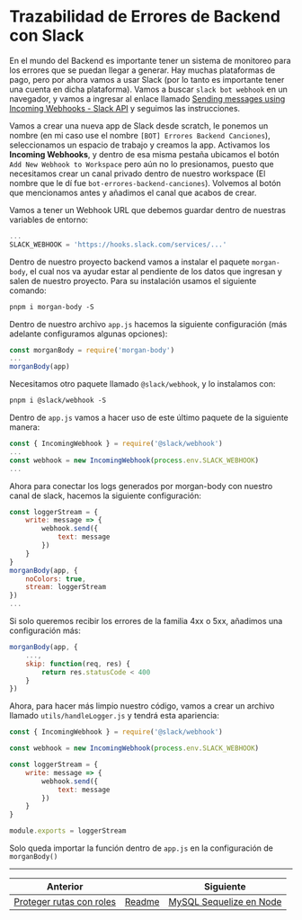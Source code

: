 # Trazabilidad de Errores de Backend con Slack

En el mundo del Backend es importante tener un sistema de monitoreo para los errores que se puedan llegar a generar. Hay muchas plataformas de pago, pero por ahora vamos a usar Slack (por lo tanto es importante tener una cuenta en dicha plataforma). Vamos a buscar `slack bot webhook` en un navegador, y vamos a ingresar al enlace llamado [Sending messages using Incoming Webhooks - Slack API](https://api.slack.com/messaging/webhooks) y seguimos las instrucciones.

Vamos a crear una nueva app de Slack desde scratch, le ponemos un nombre (en mi caso use el nombre `[BOT] Errores Backend Canciones`), seleccionamos un espacio de trabajo y creamos la app. Activamos los **Incoming Webhooks**, y dentro de esa misma pestaña ubicamos el botón `Add New Webhook to Workspace` pero aún no lo presionamos, puesto que necesitamos crear un canal privado dentro de nuestro workspace (El nombre que le dí fue `bot-errores-backend-canciones`). Volvemos al botón que mencionamos antes y añadimos el canal que acabos de crear.

Vamos a tener un Webhook URL que debemos guardar dentro de nuestras variables de entorno:

```js
...
SLACK_WEBHOOK = 'https://hooks.slack.com/services/...'
```

Dentro de nuestro proyecto backend vamos a instalar el paquete `morgan-body`, el cual nos va ayudar estar al pendiente de los datos que ingresan y salen de nuestro proyecto. Para su instalación usamos el siguiente comando:

```txt
pnpm i morgan-body -S
```

Dentro de nuestro archivo `app.js` hacemos la siguiente configuración (más adelante configuramos algunas opciones):

```js
const morganBody = require('morgan-body')
...
morganBody(app)
```

Necesitamos otro paquete llamado `@slack/webhook`, y lo instalamos con:

```txt
pnpm i @slack/webhook -S
```

Dentro de `app.js` vamos a hacer uso de este último paquete de la siguiente manera:

```js
const { IncomingWebhook } = require('@slack/webhook')
...
const webhook = new IncomingWebhook(process.env.SLACK_WEBHOOK)
...
```

Ahora para conectar los logs generados por morgan-body con nuestro canal de slack, hacemos la siguiente configuración:

```js
const loggerStream = {
    write: message => {
        webhook.send({
            text: message
        })
    }
}
morganBody(app, {
    noColors: true,
    stream: loggerStream
})
...
```

Si solo queremos recibir los errores de la familia 4xx o 5xx, añadimos una configuración más:

```js
morganBody(app, {
    ...,
    skip: function(req, res) {
        return res.statusCode < 400
    }
})
```

Ahora, para hacer más limpio nuestro código, vamos a crear un archivo llamado `utils/handleLogger.js` y tendrá esta apariencia:

```js
const { IncomingWebhook } = require('@slack/webhook')

const webhook = new IncomingWebhook(process.env.SLACK_WEBHOOK)

const loggerStream = {
    write: message => {
        webhook.send({
            text: message
        })
    }
}

module.exports = loggerStream
```

Solo queda importar la función dentro de `app.js` en la configuración de `morganBody()`

___
| Anterior                |                        | Siguiente                                                  |
| ----------------------- | ---------------------- | ---------------------------------------------------------- |
| [Proteger rutas con roles](19_Proteger_rutas_con_roles.md) | [Readme](../README.md) | [MySQL Sequelize en Node](21_MySQL_Sequelize_Node.md) |

